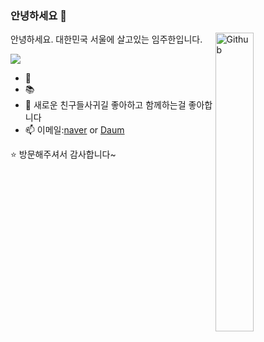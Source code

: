 ### 안녕하세요 👋

<img width="35%" align="right" alt="Github" src="https://user-images.githubusercontent.com/48678280/88862734-4903af80-d201-11ea-968b-9c939d88a37c.gif" />

안녕하세요. 대한민국 서울에 살고있는 임주한입니다.


<img src="https://capsule-render.vercel.app/api?type=waving&color=auto&height=200&section=header&text=내용입력&fontSize=90" />



- 🔭 
- 📚 
- 👯 새로운 친구들사귀길 좋아하고 함께하는걸 좋아합니다
- 📫 이메일:[naver](mailto:starlexy@naver.com) or [Daum](mailto:juhan2002@daum.net)

⭐️ 방문해주셔서 감사합니다~
